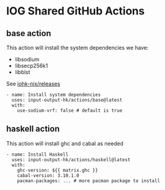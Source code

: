 # IOG Shared GitHub Actions

## base action

This action will install the system dependencies we have:

- libsodium
- libsecp256k1
- libblst

See [iohk-nix/releases](https://github.com/input-output-hk/iohk-nix/releases/tag/latest)

```
- name: Install system dependencies
  uses: input-output-hk/actions/base@latest
  with:
    use-sodium-vrf: false # default is true
```

## haskell action

This action will install ghc and cabal as needed

```
- name: Install Haskell
  uses: input-output-hk/actions/haskell@latest
  with:
    ghc-version: ${{ matrix.ghc }}
    cabal-version: 3.10.1.0
    pacman-packages: ... # more pacman package to install
```
